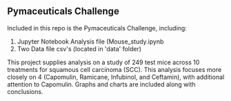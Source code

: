 ## Pymaceuticals Challenge

Included in this repo is the Pymaceuticals Challenge, including: 
  1. Jupyter Notebook Analysis file (Mouse_study.ipynb
  2. Two Data file csv's (located in 'data' folder)
  
This project supplies analysis on a study of 249 test mice across 10 treatments for squamous cell carcinoma (SCC). This analysis focuses more closely on 4 (Capomulin, Ramicane, Infubinol, and Ceftamin), with additional attention to Capomulin. Graphs and charts are included along with conclusions.

  
